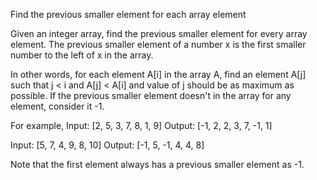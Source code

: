 
Find the previous smaller element for each array element

Given an integer array, find the previous smaller element for every array element. The previous smaller element of a number x is the first smaller number to the left of x in the array.

In other words, for each element A[i] in the array A, find an element A[j] such that j < i and A[j] < A[i] and value of j should be as maximum as possible. If the previous smaller element doesn't in the array for any element, consider it -1.

 
For example,
Input:  [2, 5, 3, 7, 8, 1, 9]
Output: [-1, 2, 2, 3, 7, -1, 1]
 
 
Input:  [5, 7, 4, 9, 8, 10]
Output: [-1, 5, -1, 4, 4, 8]
 
 
Note that the first element always has a previous smaller element as -1. 
